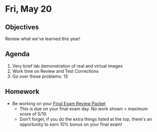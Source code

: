 Fri, May 20
=========      
  
Objectives    
------------    
Review what we've learned this year!
   
Agenda      
---------      
1. Very brief lab demonstration of real and virtual images
2. Work time on Review and Test Corrections
3. Go over these problems: 13
  
Homework    
-------------      
  
- Be working on your [Final Exam Review Packet][rev]
	- This is due on your final exam day.  No work shown = maximum score of 5/10.
	- Don't forget, if you do the extra things listed at the top, there's an opportunity to earn 10% bonus on your final exam!


[rev]: https://avon.schoology.com/course/5138386920/materials/gp/5929859920
<!--stackedit_data:
eyJoaXN0b3J5IjpbLTg0MzM0MDc1LC0zODg0MTU4OTEsMTczMz
UwNTc0MiwtMzA2NjE4NDI0LDk3NTI0MjI5LDE0ODU4NDY3NDMs
LTE4MjQwODU4NTAsLTE3NzkwMjU5NjAsMjEyNTk3NzY3NCwxMz
Q2MDUzNjI1LC02OTk1MDg3MjYsMTg1NTA2ODE1MiwtMTExNTAw
MjQ3MiwtMTczOTEwNzIzOSwtNDAwMDk4ODksNTE4ODYzNzkxLD
EyMzI5ODA5MDgsLTE3NTQ3MTMxODEsMTc0NDk2MDU1MSwyMDIz
NTQ4NzM1XX0=
-->